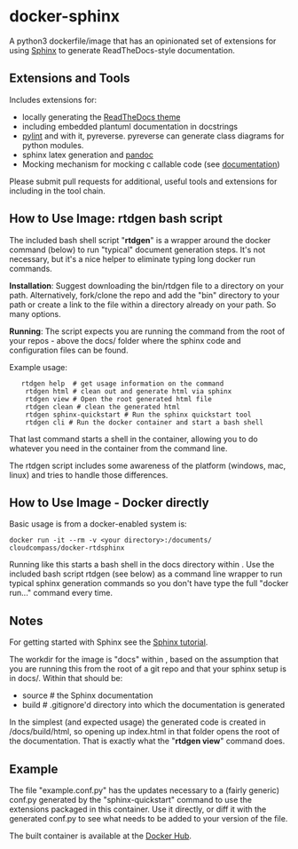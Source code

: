 # docker-sphinx
A python3 dockerfile/image that has an opinionated set of extensions for using [Sphinx](http://sphinx-doc.org/) to generate ReadTheDocs-style documentation. 

## Extensions and Tools

Includes extensions for:

* locally generating the [ReadTheDocs theme](https://github.com/rtfd/sphinx_rtd_theme)
* including embedded plantuml documentation in docstrings
* [pylint](https://github.com/PyCQA/pylint) and with it, pyreverse. pyreverse can generate class diagrams for python modules.
* sphinx latex generation and [pandoc](https://pandoc.org/)
* Mocking mechanism for mocking c callable code (see [documentation](http://read-the-docs.readthedocs.io/en/latest/faq.html#mock-c-extensions))

Please submit pull requests for additional, useful tools and extensions for including in the tool chain.

## How to Use Image: **rtdgen** bash script

The included bash shell script "**rtdgen**" is a wrapper around the docker command (below) to run "typical" document generation steps. It's not necessary, but it's a nice helper to eliminate typing long docker run commands.

**Installation**: Suggest downloading the bin/rtdgen file to a directory on your path.  Alternatively, fork/clone the repo and add the "bin" directory to your path or create a link to the file within a directory already on your path.  So many options. 

**Running**: The script expects you are running the command from the root of your repos - above the docs/ folder where the sphinx code and configuration files can be found.

Example usage:

```
   rtdgen help  # get usage information on the command
    rtdgen html # clean out and generate html via sphinx
    rtdgen view # Open the root generated html file
    rtdgen clean # clean the generated html
    rtdgen sphinx-quickstart # Run the sphinx quickstart tool
    rtdgen cli # Run the docker container and start a bash shell
```

That last command starts a shell in the container, allowing you to do whatever you need in the container from the command line.

The rtdgen script includes some awareness of the platform (windows, mac, linux) and tries to handle those differences.

## How to Use Image - Docker directly

Basic usage is from a docker-enabled system is:

    docker run -it --rm -v <your directory>:/documents/ cloudcompass/docker-rtdsphinx

Running like this starts a bash shell in the docs directory within <your directory>. Use the included bash script rtdgen (see below) as a command line wrapper to run typical sphinx generation commands so you don't have type the full "docker run..." command every time.

## Notes

For getting started with Sphinx see the [Sphinx tutorial](http://sphinx-doc.org/tutorial.html).

The workdir for the image is "docs" within <your directory>, based on the assumption that you are running this from the root of a git repo and that your sphinx setup is in docs/. Within that should be:

* source # the Sphinx documentation
* build # .gitignore'd directory into which the documentation is generated

In the simplest (and expected usage) the generated code is created in <your directory>/docs/build/html, so opening up index.html in that folder opens the root of the documentation.  That is exactly what the "**rtdgen view**" command does.

## Example

The file "example.conf.py" has the updates necessary to a (fairly generic) conf.py generated by the "sphinx-quickstart" command to use the extensions packaged in this container. Use it directly, or diff it with the generated conf.py to see what needs to be added to your version of the file. 

The built container is available at the [Docker Hub](https://registry.hub.docker.com/u/cloudcompass/docker-rtdsphinx/).